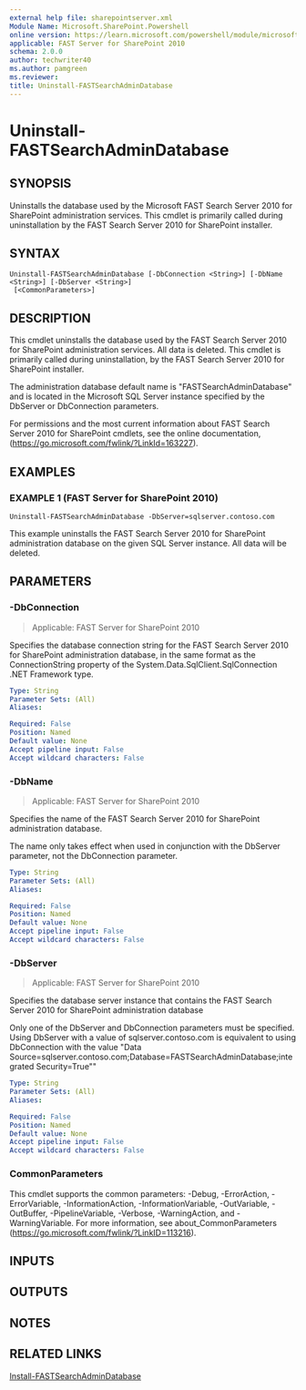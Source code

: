 ```yaml
---
external help file: sharepointserver.xml
Module Name: Microsoft.SharePoint.Powershell
online version: https://learn.microsoft.com/powershell/module/microsoft.sharepoint.powershell/uninstall-fastsearchadmindatabase
applicable: FAST Server for SharePoint 2010
schema: 2.0.0
author: techwriter40
ms.author: pamgreen
ms.reviewer:
title: Uninstall-FASTSearchAdminDatabase
---
```


# Uninstall-FASTSearchAdminDatabase

## SYNOPSIS
Uninstalls the database used by the Microsoft FAST Search Server 2010 for SharePoint administration services.
This cmdlet is primarily called during uninstallation by the FAST Search Server 2010 for SharePoint installer.

## SYNTAX

```
Uninstall-FASTSearchAdminDatabase [-DbConnection <String>] [-DbName <String>] [-DbServer <String>]
 [<CommonParameters>]
```

## DESCRIPTION
This cmdlet uninstalls the database used by the FAST Search Server 2010 for SharePoint administration services.
All data is deleted.
This cmdlet is primarily called during uninstallation, by the FAST Search Server 2010 for SharePoint installer.

The administration database default name is "FASTSearchAdminDatabase" and is located in the Microsoft SQL Server instance specified by the DbServer or DbConnection parameters.

For permissions and the most current information about FAST Search Server 2010 for SharePoint cmdlets, see the online documentation, (https://go.microsoft.com/fwlink/?LinkId=163227).

## EXAMPLES

### EXAMPLE 1 (FAST Server for SharePoint 2010)
```
Uninstall-FASTSearchAdminDatabase -DbServer=sqlserver.contoso.com
```

This example uninstalls the FAST Search Server 2010 for SharePoint administration database on the given SQL Server instance.
All data will be deleted.

## PARAMETERS

### -DbConnection

> Applicable: FAST Server for SharePoint 2010

Specifies the database connection string for the FAST Search Server 2010 for SharePoint administration database, in the same format as the ConnectionString property of the System.Data.SqlClient.SqlConnection .NET Framework type.

```yaml
Type: String
Parameter Sets: (All)
Aliases:

Required: False
Position: Named
Default value: None
Accept pipeline input: False
Accept wildcard characters: False
```

### -DbName

> Applicable: FAST Server for SharePoint 2010

Specifies the name of the FAST Search Server 2010 for SharePoint administration database.

The name only takes effect when used in conjunction with the DbServer parameter, not the DbConnection parameter.

```yaml
Type: String
Parameter Sets: (All)
Aliases:

Required: False
Position: Named
Default value: None
Accept pipeline input: False
Accept wildcard characters: False
```

### -DbServer

> Applicable: FAST Server for SharePoint 2010

Specifies the database server instance that contains the FAST Search Server 2010 for SharePoint administration database

Only one of the DbServer and DbConnection parameters must be specified.
Using DbServer with a value of sqlserver.contoso.com is equivalent to using DbConnection with the value "Data Source=sqlserver.contoso.com;Database=FASTSearchAdminDatabase;integrated Security=True""

```yaml
Type: String
Parameter Sets: (All)
Aliases:

Required: False
Position: Named
Default value: None
Accept pipeline input: False
Accept wildcard characters: False
```

### CommonParameters
This cmdlet supports the common parameters: -Debug, -ErrorAction, -ErrorVariable, -InformationAction, -InformationVariable, -OutVariable, -OutBuffer, -PipelineVariable, -Verbose, -WarningAction, and -WarningVariable. For more information, see about_CommonParameters (https://go.microsoft.com/fwlink/?LinkID=113216).

## INPUTS

## OUTPUTS

## NOTES

## RELATED LINKS

[Install-FASTSearchAdminDatabase](Install-FASTSearchAdminDatabase.md)
